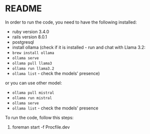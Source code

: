 # README

In order to run the code, you need to have the following installed:
- ruby version 3.4.0
- rails version 8.0.1
- postgresql
- install ollama
(check if it is installed -  run and chat with Llama 3.2: 
- `brew install ollama`
- `ollama serve`
- `ollama pull llama3`
- `ollama run llama3.2`
- `ollama list` - check the models' presence)

or you can use other model:
- `ollama pull mistral`
- `ollama run mistral`
- `ollama serve`
- `ollama list` - check the models' presence




To run the code, follow this steps:
1. foreman start -f Procfile.dev